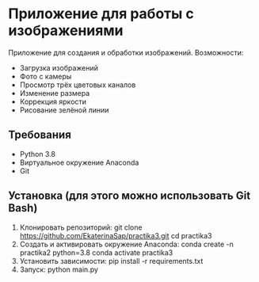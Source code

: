 # Приложение для работы с изображениями
Приложение для создания и обработки изображений. Возможности:
- Загрузка изображений
- Фото с камеры
- Просмотр трёх цветовых каналов
- Изменение размера
- Коррекция яркости
- Рисование зелёной линии
## Требования
- Python 3.8
- Виртуальное окружение Anaconda
- Git
## Установка (для этого можно использовать Git Bash)
1. Клонировать репозиторий: 
git clone https://github.com/EkaterinaSap/practika3.git
cd practika3
2. Создать и активировать окружение Anaconda:
conda create -n practika2 python=3.8
conda activate practika3
3. Установить зависимости:
pip install -r requirements.txt
4. Запуск:
python main.py